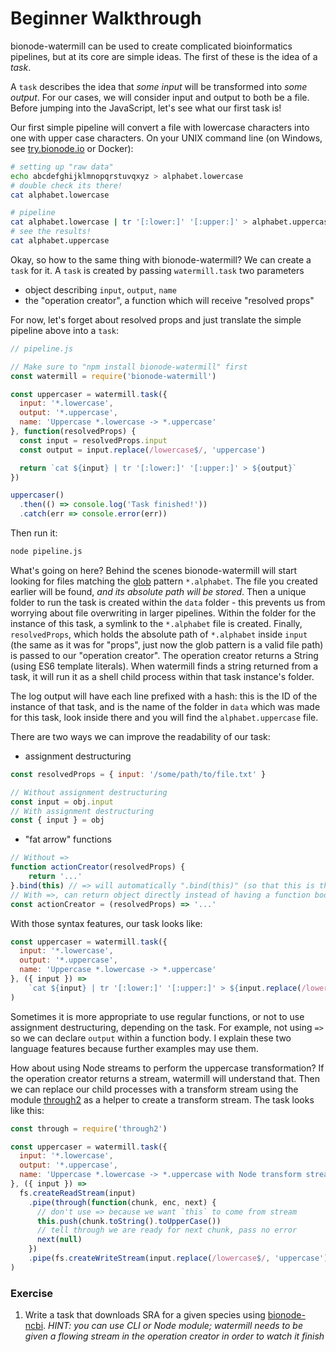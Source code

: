 # Beginner Walkthrough

bionode-watermill can be used to create complicated bioinformatics pipelines,
but at its core are simple ideas. The first of these is the idea of a *task*.

A `task` describes the idea that *some input* will be transformed into *some
output*. For our cases, we will consider input and output to both be a file.
Before jumping into the JavaScript, let's see what our first task is!

Our first simple pipeline will convert a file with lowercase characters into one
with upper case characters.  On your UNIX command line (on Windows, see
[try.bionode.io][trybionode] or Docker):

[trybionode]: try.bionode.io

```bash
# setting up "raw data"
echo abcdefghijklmnopqrstuvqxyz > alphabet.lowercase
# double check its there!
cat alphabet.lowercase

# pipeline
cat alphabet.lowercase | tr '[:lower:]' '[:upper:]' > alphabet.uppercase
# see the results!
cat alphabet.uppercase
```

Okay, so how to the same thing with bionode-watermill? We can create a `task`
for it. A `task` is created by passing `watermill.task` two parameters

- object describing `input`, `output`, `name`
- the "operation creator", a function which will receive "resolved props"

For now, let's forget about resolved props and just translate the simple pipeline
above into a `task`:

```javascript
// pipeline.js

// Make sure to "npm install bionode-watermill" first
const watermill = require('bionode-watermill')

const uppercaser = watermill.task({
  input: '*.lowercase',
  output: '*.uppercase',
  name: 'Uppercase *.lowercase -> *.uppercase'
}, function(resolvedProps) {
  const input = resolvedProps.input
  const output = input.replace(/lowercase$/, 'uppercase')

  return `cat ${input} | tr '[:lower:]' '[:upper:]' > ${output}`
})

uppercaser()
  .then(() => console.log('Task finished!'))
  .catch(err => console.error(err))
```

Then run it:

```bash
node pipeline.js
```

What's going on here? Behind the scenes bionode-watermill will start looking for
files matching the [glob][node-glob] pattern `*.alphabet`. The file you created
earlier will be found, *and its absolute path will be stored*. Then a unique
folder to run the task is created within the `data` folder - this prevents us
from worrying about file overwriting in larger pipelines. Within the folder for
the instance of this task, a symlink to the `*.alphabet` file is created.
Finally, `resolvedProps`, which holds the absolute path of `*.alphabet` inside
`input` (the same as it was for "props", just now the glob pattern is a valid file
path) is passed to our "operation creator". The operation creator returns a String
(using ES6 template literals). When watermill finds a string returned from a task,
it will run it as a shell child process within that task instance's folder.

The log output will have each line prefixed with a hash: this is the ID of the
instance of that task, and is the name of the folder in `data` which was made
for this task, look inside there and you will find the `alphabet.uppercase` file.

[node-glob]: https://github.com/isaacs/node-glob

There are two ways we can improve the readability of our task:
- assignment destructuring

```javascript
const resolvedProps = { input: '/some/path/to/file.txt' }

// Without assignment destructuring
const input = obj.input
// With assignment destructuring
const { input } = obj
```

- "fat arrow" functions

```javascript
// Without =>
function actionCreator(resolvedProps) {
    return '...'
}.bind(this) // => will automatically ".bind(this)" (so that this is the same inside and outside the function)
// With =>, can return object directly instead of having a function body
const actionCreator = (resolvedProps) => '...'
```

With those syntax features, our task looks like:

```javascript
const uppercaser = watermill.task({
  input: '*.lowercase',
  output: '*.uppercase',
  name: 'Uppercase *.lowercase -> *.uppercase'
}, ({ input }) =>
    `cat ${input} | tr '[:lower:]' '[:upper:]' > ${input.replace(/lowercase$/, 'uppercase')}`
)
```

Sometimes it is more appropriate to use regular functions, or not to use
assignment destructuring, depending on the task. For example, not using `=>` so
we can declare `output` within a function body. I explain these two language
features because further examples may use them.

How about using Node streams to perform the uppercase transformation? If the
operation creator returns a stream, watermill will understand that. Then we can
replace our child processes with a transform stream using the module
[through2][through2] as a helper to create a transform stream. The task looks like
this:

```javascript
const through = require('through2')

const uppercaser = watermill.task({
  input: '*.lowercase',
  output: '*.uppercase',
  name: 'Uppercase *.lowercase -> *.uppercase with Node transform stream'
}, ({ input }) =>
  fs.createReadStream(input)
    .pipe(through(function(chunk, enc, next) {
      // don't use => because we want `this` to come from stream
      this.push(chunk.toString().toUpperCase())
      // tell through we are ready for next chunk, pass no error
      next(null)
    })
    .pipe(fs.createWriteStream(input.replace(/lowercase$/, 'uppercase')))
)
```

[through2]: https://github.com/rvagg/through2#readme

### Exercise

1. Write a task that downloads SRA for a given species using
   [bionode-ncbi][bionode-ncbi]. *HINT: you can use CLI or Node module; watermill
   needs to be given a flowing stream in the operation creator in order to watch it finish*


[bionode-ncbi]: https://github.com/bionode/bionode-ncbi
